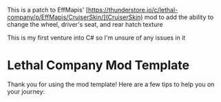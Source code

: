 This is a patch to EffMapis' [https://thunderstore.io/c/lethal-company/p/EffMapis/CruiserSkin/](CruiserSkin) mod to add the ability to change the wheel, driver's seat, and rear hatch texture

This is my first venture into C# so I'm unsure of any issues in it 

# Lethal Company Mod Template

Thank you for using the mod template! Here are a few tips to help you on your journey:
